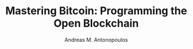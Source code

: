 ---
title: "Mastering Bitcoin: Programming the Open Blockchain"
author: Andreas M. Antonopoulos 
lang: EN
publisher: O'Reilly
pages: 371
cover: "https://m.media-amazon.com/images/I/81WSOo0pMaL._SL1500_.jpg"
link: "https://amzn.to/3Pr2as4"
isbn: 978-1491954386
tags: ["bitcoin","blockchain"]
---